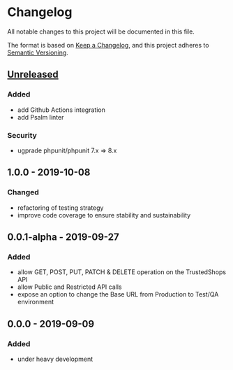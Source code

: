 # Changelog
All notable changes to this project will be documented in this file.

The format is based on [Keep a Changelog](https://keepachangelog.com/en/1.0.0/),
and this project adheres to [Semantic Versioning](https://semver.org/spec/v2.0.0.html).

## [Unreleased]
### Added
- add Github Actions integration
- add Psalm linter

### Security
- ugprade phpunit/phpunit 7.x => 8.x

## 1.0.0 - 2019-10-08
### Changed
- refactoring of testing strategy
- improve code coverage to ensure stability and sustainability

## 0.0.1-alpha - 2019-09-27
### Added
- allow GET, POST, PUT, PATCH & DELETE operation on the TrustedShops API
- allow Public and Restricted API calls
- expose an option to change the Base URL from Production to Test/QA environment

## 0.0.0 - 2019-09-09
### Added
- under heavy development

[Unreleased]: https://github.com/antistatique/trustedshops-php-sdk/compare/1.0.0...HEAD
